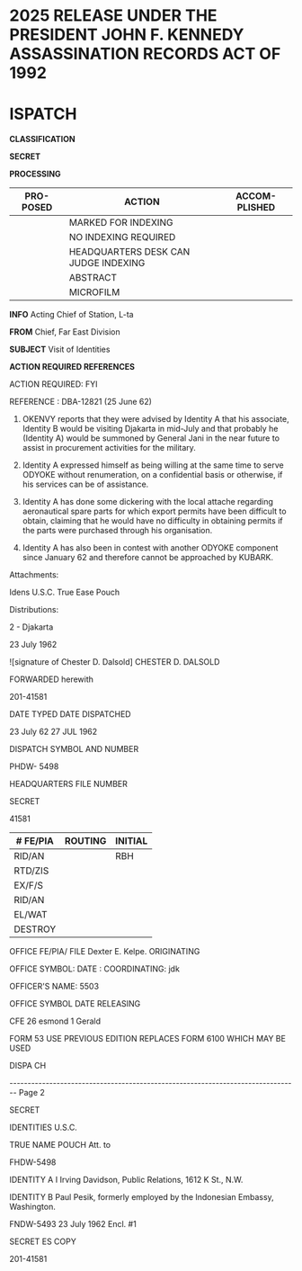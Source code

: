 # 2025 RELEASE UNDER THE PRESIDENT JOHN F. KENNEDY ASSASSINATION RECORDS ACT OF 1992

# ISPATCH

**CLASSIFICATION**

**SECRET**

**PROCESSING**

| PRO- POSED | ACTION                               | ACCOM- PLISHED |
| ---------- | ------------------------------------ | -------------- |
|            | MARKED FOR INDEXING                  |                |
|            | NO INDEXING REQUIRED                 |                |
|            | HEADQUARTERS DESK CAN JUDGE INDEXING |                |
|            | ABSTRACT                             |                |
|            | MICROFILM                            |                |

**INFO** Acting Chief of Station, L-ta

**FROM** Chief, Far East Division

**SUBJECT** Visit of Identities

**ACTION REQUIRED REFERENCES**

ACTION REQUIRED: FYI

REFERENCE : DBA-12821 (25 June 62)

1.  OKENVY reports that they were advised by Identity A that his associate, Identity B would be visiting Djakarta in mid-July and that probably he (Identity A) would be summoned by General Jani in the near future to assist in procurement activities for the military.

2.  Identity A expressed himself as being willing at the same time to serve ODYOKE without renumeration, on a confidential basis or otherwise, if his services can be of assistance.

3.  Identity A has done some dickering with the local attache regarding aeronautical spare parts for which export permits have been difficult to obtain, claiming that he would have no difficulty in obtaining permits if the parts were purchased through his organisation.

4.  Identity A has also been in contest with another ODYOKE component since January 62 and therefore cannot be approached by KUBARK.

Attachments:

Idens U.S.C. True Ease Pouch

Distributions:

2 - Djakarta

23 July 1962

![signature of Chester D. Dalsold]
CHESTER D. DALSOLD

FORWARDED herewith

201-41581

DATE TYPED DATE DISPATCHED

23 July 62 27 JUL 1962

DISPATCH SYMBOL AND NUMBER

PHDW- 5498

HEADQUARTERS FILE NUMBER

SECRET

41581

| # FE/PIA | ROUTING | INITIAL |
| -------- | ------- | ------- |
| RID/AN   |         | RBH     |
| RTD/ZIS  |         |         |
| EX/F/S   |         |         |
| RID/AN   |         |         |
| EL/WAT   |         |         |
| DESTROY  |         |         |

OFFICE FE/PIA/ FILE Dexter E. Kelpe. ORIGINATING

OFFICE SYMBOL: DATE : COORDINATING: jdk

OFFICER'S NAME: 5503

OFFICE SYMBOL DATE RELEASING

CFE 26 esmond 1 Gerald

FORM 53 USE PREVIOUS EDITION REPLACES FORM 6100 WHICH MAY BE USED

DISPA CH


-------------------------------------------------------------------------------- Page 2

SECRET

IDENTITIES U.S.C.

TRUE NAME POUCH Att. to

FHDW-5498

IDENTITY A I Irving Davidson, Public Relations, 1612 K St., N.W.

IDENTITY B Paul Pesik, formerly employed by the Indonesian Embassy, Washington.

FNDW-5493
23 July 1962
Encl. #1

SECRET ES COPY

201-41581
